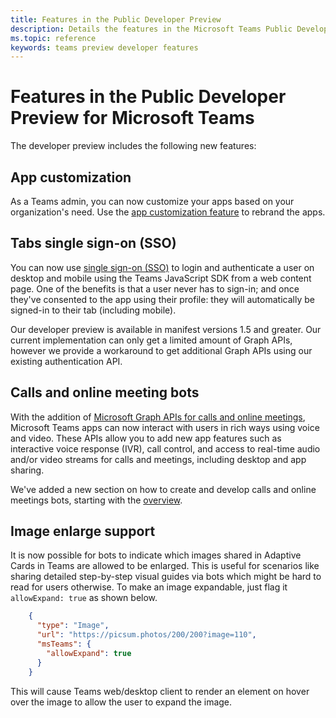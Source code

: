 ```yaml
---
title: Features in the Public Developer Preview
description: Details the features in the Microsoft Teams Public Developer Preview
ms.topic: reference
keywords: teams preview developer features
---
```


# Features in the Public Developer Preview for Microsoft Teams

The developer preview includes the following new features:

## App customization

As a Teams admin, you can now customize your apps based on your organization's need. Use the [app customization feature](~/concepts/design/design-teams-app-overview.md) to rebrand the apps.

## Tabs single sign-on (SSO)

You can now use [single sign-on (SSO)](~/tabs/how-to/authentication/auth-aad-sso.md) to login and authenticate a user on desktop and mobile using the Teams JavaScript SDK from a web content page. One of the benefits is that a user never has to sign-in; and once they've consented to the app using their profile: they will automatically be signed-in to their tab (including mobile).

Our developer preview is available in manifest versions 1.5 and greater. Our current implementation can only get a limited amount of Graph APIs, however we provide a workaround to get additional Graph APIs using our existing authentication API.

## Calls and online meeting bots

With the addition of [Microsoft Graph APIs for calls and online meetings](/graph/api/resources/communications-api-overview?view=graph-rest-beta&preserve-view=true), Microsoft Teams apps can now interact with users in rich ways using voice and video. These APIs allow you to add new app features such as interactive voice response (IVR), call control, and access to real-time audio and/or video streams for calls and meetings, including desktop and app sharing.

We've added a new section on how to create and develop calls and online meetings bots, starting with the [overview](~/bots/calls-and-meetings/calls-meetings-bots-overview.md).


## Image enlarge support

It is now possible for bots to indicate which images shared in Adaptive Cards in Teams are allowed to be enlarged. This is useful for scenarios like sharing detailed step-by-step visual guides via bots which might be hard to read for users otherwise. To make an image expandable, just flag it `allowExpand: true` as shown below.

```json
    {
      "type": "Image",
      "url": "https://picsum.photos/200/200?image=110",
      "msTeams": {
        "allowExpand": true
      }
    }
```
This will cause Teams web/desktop client to render an element on hover over the image to allow the user to expand the image.

